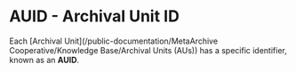 AUID - Archival Unit ID
=======================

Each [Archival Unit](/public-documentation/MetaArchive Cooperative/Knowledge Base/Archival Units (AUs)) has a specific identifier, known as an **AUID**.  


